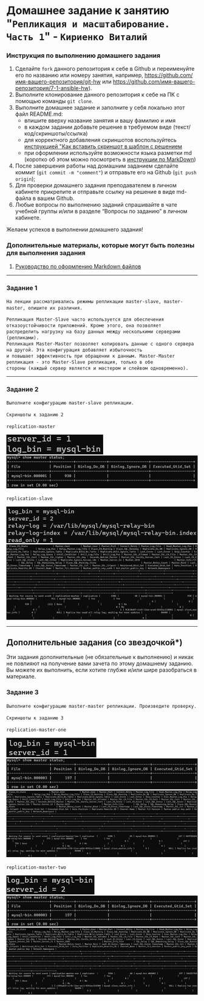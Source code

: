 # Домашнее задание к занятию "`Репликация и масштабирование. Часть 1`" - `Кириенко Виталий`


### Инструкция по выполнению домашнего задания

   1. Сделайте `fork` данного репозитория к себе в Github и переименуйте его по названию или номеру занятия, например, https://github.com/имя-вашего-репозитория/git-hw или  https://github.com/имя-вашего-репозитория/7-1-ansible-hw).
   2. Выполните клонирование данного репозитория к себе на ПК с помощью команды `git clone`.
   3. Выполните домашнее задание и заполните у себя локально этот файл README.md:
      - впишите вверху название занятия и вашу фамилию и имя
      - в каждом задании добавьте решение в требуемом виде (текст/код/скриншоты/ссылка)
      - для корректного добавления скриншотов воспользуйтесь [инструкцией "Как вставить скриншот в шаблон с решением](https://github.com/netology-code/sys-pattern-homework/blob/main/screen-instruction.md)
      - при оформлении используйте возможности языка разметки md (коротко об этом можно посмотреть в [инструкции  по MarkDown](https://github.com/netology-code/sys-pattern-homework/blob/main/md-instruction.md))
   4. После завершения работы над домашним заданием сделайте коммит (`git commit -m "comment"`) и отправьте его на Github (`git push origin`);
   5. Для проверки домашнего задания преподавателем в личном кабинете прикрепите и отправьте ссылку на решение в виде md-файла в вашем Github.
   6. Любые вопросы по выполнению заданий спрашивайте в чате учебной группы и/или в разделе “Вопросы по заданию” в личном кабинете.
   
Желаем успехов в выполнении домашнего задания!
   
### Дополнительные материалы, которые могут быть полезны для выполнения задания

1. [Руководство по оформлению Markdown файлов](https://gist.github.com/Jekins/2bf2d0638163f1294637#Code)

---

### Задание 1

`На лекции рассматривались режимы репликации master-slave, master-master, опишите их различия.`

```
Репликация Master-Slave часто используется для обеспечения отказоустойчивости приложений. Кроме этого, она позволяет 
распределить нагрузку на базу данных между несколькими серверами (репликами).
Репликация Master-Master позволяет копировать данные с одного сервера на другой. Эта конфигурация добавляет избыточность 
и повышает эффективность при обращении к данным. Master-Master репликация - это Master-Slave репликация, только в обе 
стороны (каждый сервер является и мастером и слейвом одновременно).
```

---

### Задание 2

`Выполните конфигурацию master-slave репликации.`

`Скриншоты к заданию 2`

`replication-master`

![Скриншот 1](https://github.com/vkir43/git/blob/main/db8/img/db24.jpg)
![Скриншот 2](https://github.com/vkir43/git/blob/main/db8/img/db25.jpg)

`replication-slave`

![Скриншот 3](https://github.com/vkir43/git/blob/main/db8/img/db26.jpg)
![Скриншот 4](https://github.com/vkir43/git/blob/main/db8/img/db27.jpg)


---

## Дополнительные задания (со звездочкой*)

Эти задания дополнительные (не обязательные к выполнению) и никак не повлияют на получение вами зачета по этому домашнему заданию. Вы можете их выполнить, если хотите глубже и/или шире разобраться в материале.

### Задание 3

`Выполните конфигурацию master-master репликации. Произведите проверку.`

`Скриншоты к заданию 3`

`replication-master-one`

![Скриншот 1](https://github.com/vkir43/git/blob/main/db8/img/db28.jpg)
![Скриншот 2](https://github.com/vkir43/git/blob/main/db8/img/db29.jpg)
![Скриншот 3](https://github.com/vkir43/git/blob/main/db8/img/db30.jpg)

`replication-master-two`

![Скриншот 4](https://github.com/vkir43/git/blob/main/db8/img/db31.jpg)
![Скриншот 5](https://github.com/vkir43/git/blob/main/db8/img/db32.jpg)
![Скриншот 6](https://github.com/vkir43/git/blob/main/db8/img/db33.jpg)
